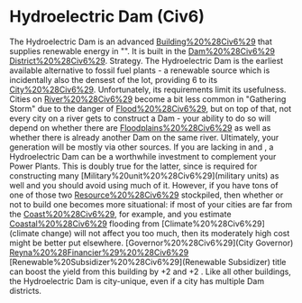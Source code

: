 # Hydroelectric Dam (Civ6)

The Hydroelectric Dam is an advanced [Building%20%28Civ6%29](building) that supplies renewable energy in "". It is built in the [Dam%20%28Civ6%29](Dam) [District%20%28Civ6%29](district).
Strategy.
The Hydroelectric Dam is the earliest available alternative to fossil fuel plants - a renewable source which is incidentally also the densest of the lot, providing 6 to its [City%20%28Civ6%29](city). Unfortunately, its requirements limit its usefulness. Cities on [River%20%28Civ6%29](Rivers) become a bit less common in "Gathering Storm" due to the danger of [Flood%20%28Civ6%29](flooding), but on top of that, not every city on a river gets to construct a Dam - your ability to do so will depend on whether there are [Floodplains%20%28Civ6%29](Floodplains) as well as whether there is already another Dam on the same river. Ultimately, your generation will be mostly via other sources. 
If you are lacking in and , a Hydroelectric Dam can be a worthwhile investment to complement your Power Plants. This is doubly true for the latter, since is required for constructing many [Military%20unit%20%28Civ6%29](military units) as well and you should avoid using much of it. However, if you have tons of one of those two [Resource%20%28Civ6%29](resources) stockpiled, then whether or not to build one becomes more situational: if most of your cities are far from the [Coast%20%28Civ6%29](Coast), for example, and you estimate [Coastal%20%28Civ6%29](coastal) flooding from [Climate%20%28Civ6%29](climate change) will not affect you too much, then its moderately high cost might be better put elsewhere.
[Governor%20%28Civ6%29](City Governor) [Reyna%20%28Financier%29%20%28Civ6%29](Reyna's) [Renewable%20Subsidizer%20%28Civ6%29](Renewable Subsidizer) title can boost the yield from this building by +2 and +2 .
Like all other buildings, the Hydroelectric Dam is city-unique, even if a city has multiple Dam districts.